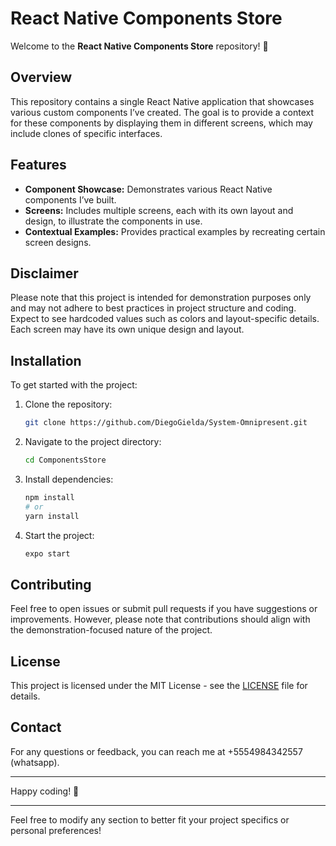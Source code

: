 # React Native Components Store

Welcome to the **React Native Components Store** repository! 🎉

## Overview

This repository contains a single React Native application that showcases various custom components I’ve created. The goal is to provide a context for these components by displaying them in different screens, which may include clones of specific interfaces.

## Features

- **Component Showcase:** Demonstrates various React Native components I’ve built.
- **Screens:** Includes multiple screens, each with its own layout and design, to illustrate the components in use.
- **Contextual Examples:** Provides practical examples by recreating certain screen designs.

## Disclaimer

Please note that this project is intended for demonstration purposes only and may not adhere to best practices in project structure and coding. Expect to see hardcoded values such as colors and layout-specific details. Each screen may have its own unique design and layout.

## Installation

To get started with the project:

1. Clone the repository:
    ```bash
    git clone https://github.com/DiegoGielda/System-Omnipresent.git
    ```

2. Navigate to the project directory:
    ```bash
    cd ComponentsStore
    ```

3. Install dependencies:
    ```bash
    npm install
    # or
    yarn install
    ```

4. Start the project:
    ```bash
    expo start
    ```

## Contributing

Feel free to open issues or submit pull requests if you have suggestions or improvements. However, please note that contributions should align with the demonstration-focused nature of the project.

## License

This project is licensed under the MIT License - see the [LICENSE](LICENSE) file for details.

## Contact

For any questions or feedback, you can reach me at +5554984342557 (whatsapp).

---

Happy coding! 🚀

---

Feel free to modify any section to better fit your project specifics or personal preferences!
